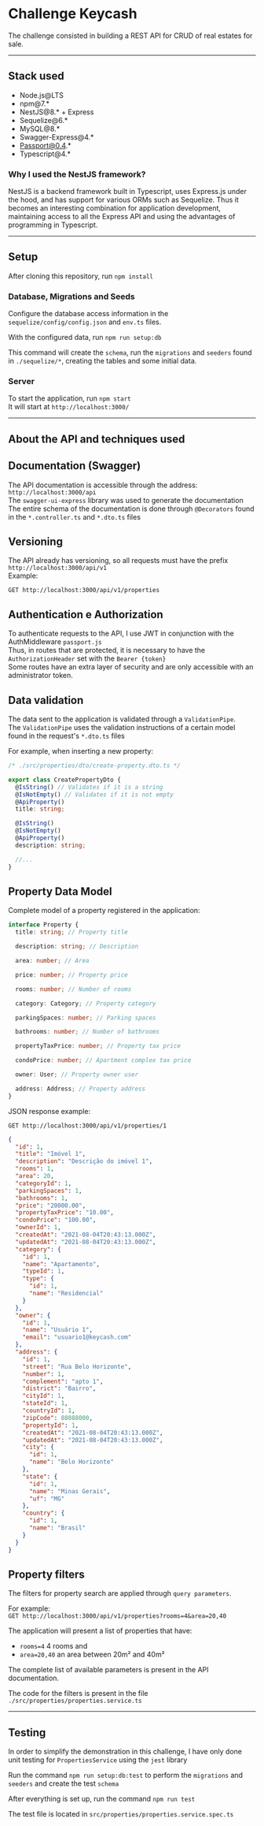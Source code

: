 # Challenge Keycash

The challenge consisted in building a REST API for CRUD of real estates for sale.

---

## Stack used

- Node.js@LTS
- npm@7.\*
- NestJS@8.\* + Express
- Sequelize@6.\*
- MySQL@8.\*
- Swagger-Express@4.\*
- Passport@0.4.*
- Typescript@4.\*

### Why I used the NestJS framework?

NestJS is a backend framework built in Typescript, uses Express.js under the hood, and has support for various ORMs such as Sequelize.
Thus it becomes an interesting combination for application development, maintaining access to all the Express API and using the advantages of programming in Typescript.

---

## Setup

After cloning this repository, run `npm install`

### Database, Migrations and Seeds

Configure the database access information in the `sequelize/config/config.json` and `env.ts` files.

With the configured data, run `npm run setup:db`

This command will create the `schema`, run the `migrations` and `seeders` found in `./sequelize/*`, creating the tables and some initial data.

### Server

To start the application, run `npm start`  
It will start at `http://localhost:3000/`

---

## About the API and techniques used

## Documentation (Swagger)

The API documentation is accessible through the address: `http://localhost:3000/api`  
The `swagger-ui-express` library was used to generate the documentation
The entire schema of the documentation is done through `@Decorators` found in the `*.controller.ts` and `*.dto.ts` files

## Versioning

The API already has versioning, so all requests must have the prefix `http://localhost:3000/api/v1`  
Example:

`GET http://localhost:3000/api/v1/properties`

## Authentication e Authorization

To authenticate requests to the API, I use JWT in conjunction with the AuthMiddleware `passport.js`  
Thus, in routes that are protected, it is necessary to have the `AuthorizationHeader` set with the `Bearer {token}`  
Some routes have an extra layer of security and are only accessible with an administrator token.

## Data validation

The data sent to the application is validated through a `ValidationPipe`.  
The `ValidationPipe` uses the validation instructions of a certain model found in the request's `*.dto.ts` files

For example, when inserting a new property:

```typescript
/* ./src/properties/dto/create-property.dto.ts */

export class CreatePropertyDto {
  @IsString() // Validates if it is a string
  @IsNotEmpty() // Validates if it is not empty
  @ApiProperty()
  title: string;

  @IsString()
  @IsNotEmpty()
  @ApiProperty()
  description: string;

  //...
}
```

## Property Data Model

Complete model of a property registered in the application:

```typescript
interface Property {
  title: string; // Property title

  description: string; // Description

  area: number; // Area

  price: number; // Property price

  rooms: number; // Number of rooms

  category: Category; // Property category

  parkingSpaces: number; // Parking spaces

  bathrooms: number; // Number of bathrooms

  propertyTaxPrice: number; // Property tax price

  condoPrice: number; // Apartment complex tax price

  owner: User; // Property owner user

  address: Address; // Property address
}
```

JSON response example:

`GET http://localhost:3000/api/v1/properties/1`

```json
{
  "id": 1,
  "title": "Imóvel 1",
  "description": "Descrição do imóvel 1",
  "rooms": 1,
  "area": 20,
  "categoryId": 1,
  "parkingSpaces": 1,
  "bathrooms": 1,
  "price": "20000.00",
  "propertyTaxPrice": "10.00",
  "condoPrice": "100.00",
  "ownerId": 1,
  "createdAt": "2021-08-04T20:43:13.000Z",
  "updatedAt": "2021-08-04T20:43:13.000Z",
  "category": {
    "id": 1,
    "name": "Apartamento",
    "typeId": 1,
    "type": {
      "id": 1,
      "name": "Residencial"
    }
  },
  "owner": {
    "id": 1,
    "name": "Usuário 1",
    "email": "usuario1@keycash.com"
  },
  "address": {
    "id": 1,
    "street": "Rua Belo Horizonte",
    "number": 1,
    "complement": "apto 1",
    "district": "Bairro",
    "cityId": 1,
    "stateId": 1,
    "countryId": 1,
    "zipCode": 88088000,
    "propertyId": 1,
    "createdAt": "2021-08-04T20:43:13.000Z",
    "updatedAt": "2021-08-04T20:43:13.000Z",
    "city": {
      "id": 1,
      "name": "Belo Horizonte"
    },
    "state": {
      "id": 1,
      "name": "Minas Gerais",
      "uf": "MG"
    },
    "country": {
      "id": 1,
      "name": "Brasil"
    }
  }
}
```

## Property filters

The filters for property search are applied through `query parameters`.

For example:  
`GET http://localhost:3000/api/v1/properties?rooms=4&area=20,40`

The application will present a list of properties that have:

- `rooms=4` 4 rooms and
- `area=20,40` an area between 20m² and 40m²

The complete list of available parameters is present in the API documentation.

The code for the filters is present in the file `./src/properties/properties.service.ts`

---

## Testing

In order to simplify the demonstration in this challenge, I have only done unit testing for `PropertiesService` using the `jest` library

Run the command `npm run setup:db:test` to perform the `migrations` and `seeders` and create the test `schema`

After everything is set up, run the command `npm run test`

The test file is located in `src/properties/properties.service.spec.ts`
